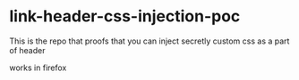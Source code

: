 # link-header-css-injection-poc
This is the repo that proofs that you can inject secretly custom css as a part of header

works in firefox
